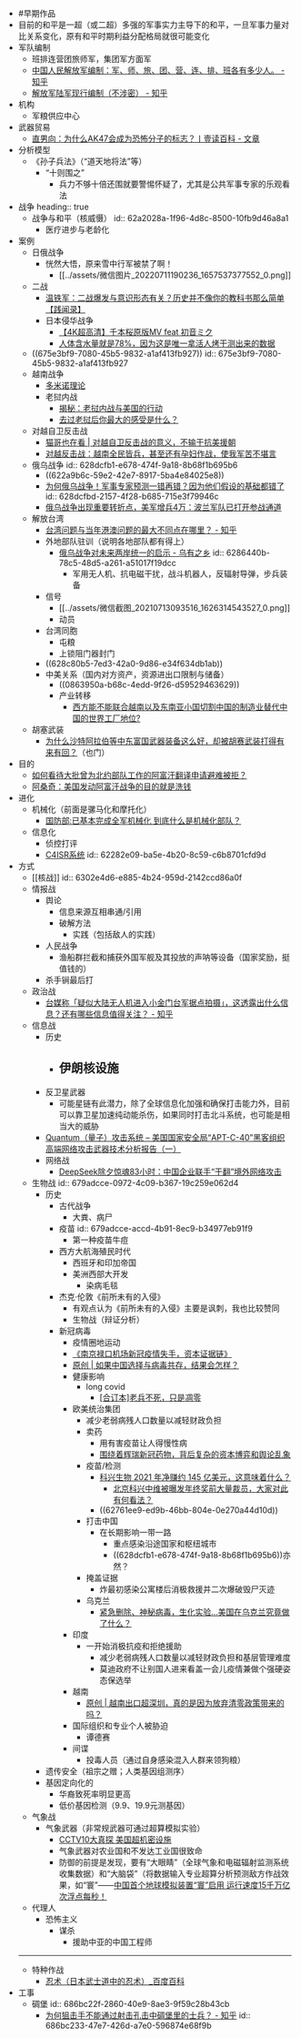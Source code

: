 - #早期作品
- 目前的和平是一超（或二超）多强的军事实力主导下的和平，一旦军事力量对比关系变化，原有和平时期利益分配格局就很可能变化
- 军队编制
	- 班排连营团旅师军，集团军方面军
	- [中国人民解放军编制：军、师、旅、团、营、连、排、班各有多少人。 - 知乎](https://zhuanlan.zhihu.com/p/453939844)
	- [解放军陆军现行编制（不涉密） - 知乎](https://zhuanlan.zhihu.com/p/362725836)
- 机构
	- 军粮供应中心
- 武器贸易
	- [直男向：为什么AK47会成为恐怖分子的标志？丨壹读百科 - 文章](https://weibo.com/p/1001603910281838335953)
- 分析模型
	- 《孙子兵法》（“道天地将法”等）
		- “十则围之”
			- 兵力不够十倍还围就要警惕怀疑了，尤其是公共军事专家的乐观看法
- 战争
  heading:: true
	- 战争与和平（核威慑）
	  id:: 62a2028a-1f96-4d8c-8500-10fb9d46a8a1
		- 医疗进步与老龄化
- 案例
	- 日俄战争
		- 恍然大悟，原来雪中行军被禁了啊！
			- [[../assets/微信图片_20220711190236_1657537377552_0.png]]
	- 二战
		- [温铁军：二战爆发与意识形态有关？历史并不像你的教科书那么简单【践闻录】](https://www.bilibili.com/video/BV1Hg411V78D)
		- 日本侵华战争
			- [【4K超高清】千本桜原版MV feat 初音ミク](https://www.bilibili.com/video/BV1sM4y1V7x1)
			- [人体含水量就是78%，因为这是唯一拿活人烤干测出来的数据](https://zhuanlan.zhihu.com/p/378862084)
	- ((675e3bf9-7080-45b5-9832-a1af413fb927))
	  id:: 675e3bf9-7080-45b5-9832-a1af413fb927
	- 越南战争
		- [多米诺理论](https://baike.baidu.com/item/%E5%A4%9A%E7%B1%B3%E8%AF%BA%E7%90%86%E8%AE%BA)
		- 老挝内战
			- [揭秘：老挝内战与美国的行动](https://zhuanlan.zhihu.com/p/30492249)
			- [去过老挝后你最大的感受是什么？](https://www.zhihu.com/question/332996631/answer/1493095339)
	- 对越自卫反击战
		- [猫哥也在看 | 对越自卫反击战的意义，不输于抗美援朝](https://mp.weixin.qq.com/s/BReiIEPclPyUv7TUWBdTjw)
		- [对越反击战：越南全民皆兵，甚至还有孕妇作战，使我军苦不堪言](https://baijiahao.baidu.com/s?id=1691322239836945044&wfr=spider&for=pc)
	- 俄乌战争
	  id:: 628dcfb1-e678-474f-9a18-8b68f1b695b6
		- ((622a9b6c-59e2-42e7-8917-5ba4e84025e8))
		- [为何俄乌战争！军事专家预测一错再错？因为他们假设的基础都错了](https://zhuanlan.zhihu.com/p/502683242)
		  id:: 628dcfbd-2157-4f28-b685-715e3f79946c
		- [俄乌战争出现重要转折点，美军增兵4万：波兰军队已打开参战通道](https://zhuanlan.zhihu.com/p/518838077)
	- 解放台湾
		- [台湾问题与当年港澳问题的最大不同点在哪里？ - 知乎](https://zhuanlan.zhihu.com/p/683813944)
		- 外地部队驻训（说明各地部队都有得上）
			- [俄乌战争对未来两岸统一的启示 - 乌有之乡](http://www.wyzxwk.com/Article/zatan/2022/03/452152.html)
			  id:: 6286440b-78c5-48d5-a261-a51017f19dcc
				- 军用无人机、抗电磁干扰，战斗机器人，反辐射导弹，步兵装备
		- 信号
			- [[../assets/微信截图_20210713093516_1626314543527_0.png]]
			- 动员
		- 台湾同胞
			- 屯粮
			- 上锁阻门器封门
		- ((628c80b5-7ed3-42a0-9d86-e34f634db1ab))
		- 中美关系（国内对方资产，资源进出口限制与储备）
			- ((0863950a-b68c-4edd-9f26-d59529463629))
			- 产业转移
				- [西方能不能联合越南以及东南亚小国切割中国的制造业替代中国的世界工厂地位?](https://www.zhihu.com/question/515916114/answer/2504738369)
	- 胡塞武装
		- [为什么沙特阿拉伯等中东富国武器装备这么好，却被胡赛武装打得有来有回？](https://www.zhihu.com/question/344647650)（也门）
- 目的
	- [如何看待大批曾为北约部队工作的阿富汗翻译申请避难被拒？](https://www.zhihu.com/question/471612785/answer/1996639635)
	- [阿桑奇：美国发动阿富汗战争的目的就是洗钱](https://www.bilibili.com/video/BV1g44y1k7Pg)
- 进化
	- 机械化（前面是骡马化和摩托化）
		- [国防部:已基本完成全军机械化 到底什么是机械化部队？](https://www.bilibili.com/video/BV1sb4y1k7f2)
	- 信息化
		- 侦控打评
		- [C4ISR系统](https://baike.baidu.com/item/C4ISR%E7%B3%BB%E7%BB%9F)
		  id:: 62282e09-ba5e-4b20-8c59-c6b8701cfd9d
- 方式
	- [[核战]]
	  id:: 6302e4d6-e885-4b24-959d-2142ccd86a0f
	- 情报战
		- 舆论
			- 信息来源互相串通/引用
			- 破解方法
				- 实践（包括敌人的实践）
		- 人民战争
			- 渔船群拦截和捕获外国军舰及其投放的声呐等设备（国家奖励，挺值钱的）
		- 杀手锏最后打
	- 政治战
		- [台媒称「疑似大陆无人机进入小金门台军据点拍摄」，这透露出什么信息？还有哪些信息值得关注？ - 知乎](https://www.zhihu.com/question/550382142/answer/2649646410)
	- 信息战
		- 历史
			- 伊朗核设施
				-
		- 反卫星武器
			- 可能星链有此潜力，除了全球信息化加强和确保打击能力外，目前可以靠卫星加速纯动能杀伤，如果同时打击北斗系统，也可能是相当大的威胁
		- [Quantum（量子）攻击系统 – 美国国家安全局“APT-C-40”黑客组织高端网络攻击武器技术分析报告（一）](https://mp.weixin.qq.com/s/27sVSUNA3aVkUDAigM3Jbg)
		- 网络战
			- [DeepSeek除夕惊魂83小时：中国企业联手“干翻”境外网络攻击](https://mp.weixin.qq.com/s/1NiiHY3BUgsBBkj8p3ltpg)
	- 生物战
	  id:: 679adcce-0972-4c09-b367-19c259e062d4
		- 历史
			- 古代战争
				- 大粪、病尸
			- 疫苗
			  id:: 679adcce-accd-4b91-8ec9-b34977eb91f9
				- 第一种疫苗牛痘
			- 西方大航海殖民时代
				- 西班牙和印加帝国
				- 美洲西部大开发
					- 染病毛毯
			- 杰克·伦敦《前所未有的入侵》
				- 有观点认为《前所未有的入侵》主要是讽刺，我也比较赞同
				- 生物战（辩证分析）
			- 新冠病毒
				- 疫情圈地运动
				- [《南京禄口机场新冠疫情失手，资本证据链》](https://zhuanlan.zhihu.com/p/398994851)
				- [原创 | 如果中国选择与病毒共存，结果会怎样？](https://mp.weixin.qq.com/s/0w1AvNJN-ez0pubwZ1Xt_w)
				- 健康影响
					- long covid
						- [[合订本]老兵不死，只是凋零](https://zhuanlan.zhihu.com/p/487753782)
				- 欧美统治集团
					- 减少老弱病残人口数量以减轻财政负担
					- 卖药
						- 用有害疫苗让人得慢性病
						- [围绕着辉瑞新冠药物，背后复杂的资本博弈和舆论乱象](https://mp.weixin.qq.com/s/CCidUjVRD-9Jd6hOR-ffig)
					- 疫苗/检测
						- [科兴生物 2021 年净赚约 145 亿美元，这意味着什么？](https://www.zhihu.com/question/530876141)
							- [北京科兴中维被曝发年终奖前大量裁员，大家对此有何看法？](https://www.zhihu.com/question/531790877)
						- ((62761ee9-ed9b-46bb-804e-0e270a44d10d))
					- 打击中国
						- 在长期影响一带一路
							- 重点感染沿途国家和枢纽城市
							- ((628dcfb1-e678-474f-9a18-8b68f1b695b6))亦然？
					- 掩盖证据
						- 炸最初感染公寓楼后消极救援并二次爆破毁尸灭迹
					- 乌克兰
						- [紧急删除、神秘病毒，生化实验…美国在乌克兰究竟做了什么？](https://www.bilibili.com/video/BV1ET4y1i7et)
				- 印度
					- 一开始消极抗疫和拒绝援助
						- 减少老弱病残人口数量以减轻财政负担和基层管理难度
						- 莫迪政府不让别国人进来看盖一会儿疫情兼做个强硬姿态保选举
				- 越南
					- [原创 | 越南出口超深圳，真的是因为放弃清零政策带来的吗？](https://mp.weixin.qq.com/s/VvyB9Y8ELfUL5mKn6pML8g)
				- 国际组织和专业个人被胁迫
					- 谭德赛
				- 间谍
					- 投毒人员（通过自身感染混入人群来领狗粮）
		- 遗传安全（祖宗之赠；人类基因组测序）
		- 基因定向化的
			- 华裔致死率明显更高
			- 低价基因检测（9.9、19.9元测基因）
	- 气象战
		- 气象武器（非常规武器可通过超算模拟实验）
			- [CCTV10大真探 美国超机密设施](https://www.bilibili.com/video/BV1Yx411p7g8)
			- 气象武器对农业国和不发达工业国很致命
			- 防御的前提是发现，要有“大眼睛”（全球气象和电磁辐射监测系统收集数据）和“大脑袋”（将数据输入专业超算分析预测敌方作战效果，如“寰”——[中国首个地球模拟装置“寰”启用 运行速度15千万亿次浮点每秒！](https://www.bilibili.com/video/BV1DM4y1u78U)
	- 代理人
		- 恐怖主义
			- 谋杀
				- 援助中亚的中国工程师
	- ---
	- 特种作战
		- [忍术（日本武士道中的忍术）_百度百科](https://baike.baidu.com/item/%E5%BF%8D%E6%9C%AF/381309)
- 工事
	- 碉堡
	  id:: 686bc22f-2860-40e9-8ae3-9f59c28b43cb
		- [为何狙击手不能通过射击孔击中碉堡里的士兵？ - 知乎](https://www.zhihu.com/question/497980764)
		  id:: 686bc233-47e7-426d-a7e0-596874e68f9b